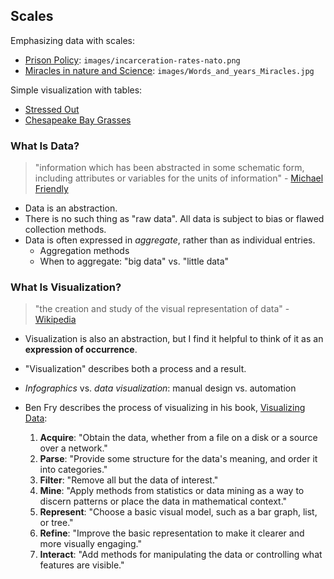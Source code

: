 
## Scales

Emphasizing data with scales:
* [Prison Policy](http://www.prisonpolicy.org/global/): `images/incarceration-rates-nato.png`
* [Miracles in nature and Science](http://www.toriljohannessen.no/Words_and_Years_page_1.html): `images/Words_and_years_Miracles.jpg`

Simple visualization with tables:
* [Stressed Out](http://www.npr.org/blogs/health/2014/07/07/327322187/stressed-out-americans-tell-us-about-stress-in-their-lives)
* [Chesapeake Bay Grasses](http://www.chesapeakebay.net/visualization/baygrasses/segments.html?id=TANMH1)

### What Is Data?
> "information which has been abstracted in some schematic form, including attributes or variables for the units of information" - [Michael Friendly](http://www.datavis.ca/personal/)

* Data is an abstraction.
* There is no such thing as "raw data". All data is subject to bias or flawed collection methods.
* Data is often expressed in *aggregate*, rather than as individual entries.
  * Aggregation methods
  * When to aggregate: "big data" vs. "little data"

### What Is Visualization?

> "the creation and study of the visual representation of data" - [Wikipedia](http://en.wikipedia.org/wiki/Data_visualization)

* Visualization is also an abstraction, but I find it helpful to think of it as an **expression of occurrence**.
* "Visualization" describes both a process and a result.
* *Infographics* vs. *data visualization*: manual design vs. automation

* Ben Fry describes the process of visualizing in his book, [Visualizing Data]():
  1. **Acquire**: "Obtain the data, whether from a file on a disk or a source over a network."
  1. **Parse**: "Provide some structure for the data's meaning, and order it into categories."
  1. **Filter**: "Remove all but the data of interest."
  1. **Mine**: "Apply methods from statistics or data mining as a way to discern patterns or place the data in mathematical context."
  1. **Represent**: "Choose a basic visual model, such as a bar graph, list, or tree."
  1. **Refine**: "Improve the basic representation to make it clearer and more visually engaging."
  1. **Interact**: "Add methods for manipulating the data or controlling what features are visible."
